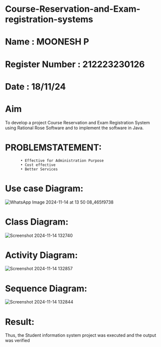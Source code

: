 # Course-Reservation-and-Exam-registration-systems
# Name : MOONESH P
# Register Number : 212223230126
# Date : 18/11/24
# Aim
 To develop a project Course Reservation and Exam Registration System using 
Rational Rose Software and to implement the software in Java.
# PROBLEMSTATEMENT: 
           • Effective for Administration Purpose  
           • Cost effective  
           • Better Services 
# Use case Diagram:

![WhatsApp Image 2024-11-14 at 13 50 08_465f9738](https://github.com/user-attachments/assets/4c9ed345-dd3a-466f-b3f2-4454a9f2b22f)

# Class Diagram:

![Screenshot 2024-11-14 132740](https://github.com/user-attachments/assets/a2e31d4c-a6da-489b-8ec7-8b973166e7ff)


# Activity Diagram:

![Screenshot 2024-11-14 132857](https://github.com/user-attachments/assets/b6ac174d-53aa-46bd-ba50-d913c3b3245a)


# Sequence Diagram:

![Screenshot 2024-11-14 132844](https://github.com/user-attachments/assets/501674d0-4254-4820-ae0b-2d17286bc718)



# Result:
 Thus, the Student information system project was executed and the output  
was verified
